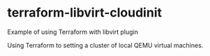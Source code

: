 # terraform-libvirt-cloudinit
Example of using Terraform with libvirt plugin

Using Terraform to setting a cluster of local QEMU virtual machines.
